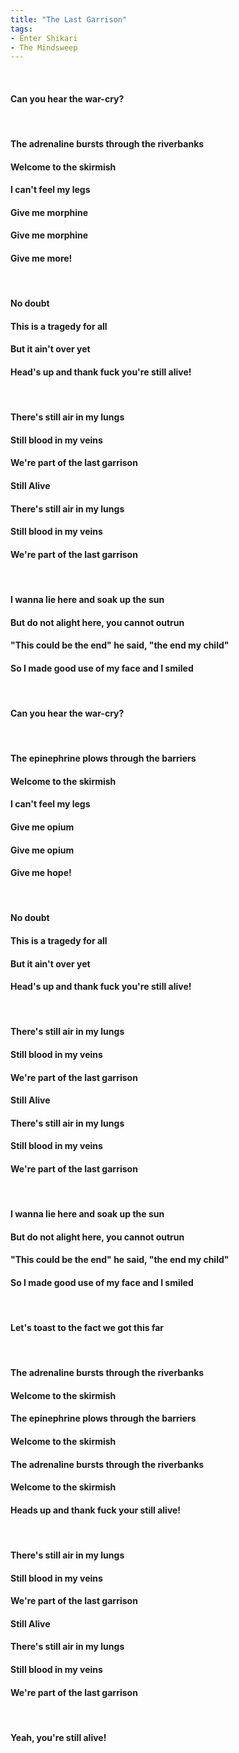 ```yaml
---
title: "The Last Garrison"
tags:
- Enter Shikari
- The Mindsweep
---
```

&nbsp;
#### Can you hear the war-cry?
&nbsp;
#### The adrenaline bursts through the riverbanks
#### Welcome to the skirmish
#### I can't feel my legs
#### Give me morphine
#### Give me morphine
#### Give me more!
&nbsp;
#### No doubt
#### This is a tragedy for all
#### But it ain't over yet
#### Head's up and thank fuck you're still alive!
&nbsp;
#### There's still air in my lungs
#### Still blood in my veins
#### We're part of the last garrison
#### Still Alive
#### There's still air in my lungs
#### Still blood in my veins
#### We're part of the last garrison
&nbsp;
#### I wanna lie here and soak up the sun
#### But do not alight here, you cannot outrun
#### "This could be the end" he said, "the end my child"
#### So I made good use of my face and I smiled
&nbsp;
#### Can you hear the war-cry?
&nbsp;
#### The epinephrine plows through the barriers
#### Welcome to the skirmish
#### I can't feel my legs
#### Give me opium
#### Give me opium
#### Give me hope!
&nbsp;
#### No doubt
#### This is a tragedy for all
#### But it ain't over yet
#### Head's up and thank fuck you're still alive!
&nbsp;
#### There's still air in my lungs
#### Still blood in my veins
#### We're part of the last garrison
#### Still Alive
#### There's still air in my lungs
#### Still blood in my veins
#### We're part of the last garrison
&nbsp;
#### I wanna lie here and soak up the sun
#### But do not alight here, you cannot outrun
#### "This could be the end" he said, "the end my child"
#### So I made good use of my face and I smiled
&nbsp;
#### Let's toast to the fact we got this far
&nbsp;
#### The adrenaline bursts through the riverbanks
#### Welcome to the skirmish
#### The epinephrine plows through the barriers
#### Welcome to the skirmish
#### The adrenaline bursts through the riverbanks
#### Welcome to the skirmish
#### Heads up and thank fuck your still alive!
&nbsp;
#### There's still air in my lungs
#### Still blood in my veins
#### We're part of the last garrison
#### Still Alive
#### There's still air in my lungs
#### Still blood in my veins
#### We're part of the last garrison
&nbsp;
#### Yeah, you're still alive!
